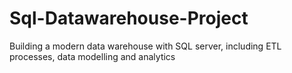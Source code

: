 # Sql-Datawarehouse-Project
Building a modern data warehouse with SQL server, including ETL processes, data modelling and analytics
